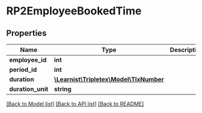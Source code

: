 # RP2EmployeeBookedTime

## Properties
Name | Type | Description | Notes
------------ | ------------- | ------------- | -------------
**employee_id** | **int** |  | [optional] 
**period_id** | **int** |  | [optional] 
**duration** | [**\Learnist\Tripletex\Model\TlxNumber**](TlxNumber.md) |  | [optional] 
**duration_unit** | **string** |  | [optional] 

[[Back to Model list]](../../README.md#documentation-for-models) [[Back to API list]](../../README.md#documentation-for-api-endpoints) [[Back to README]](../../README.md)

